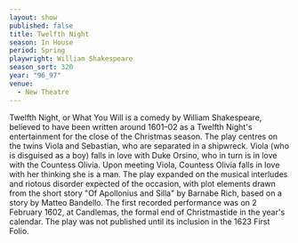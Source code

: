 ```yaml
---
layout: show
published: false
title: Twelfth Night
season: In House
period: Spring
playwright: William Shakespeare
season_sort: 320
year: "96_97"
venue:
  - New Theatre
---
```



Twelfth Night, or What You Will is a comedy by William Shakespeare, believed to have been written around 1601–02 as a Twelfth Night's entertainment for the close of the Christmas season. The play centres on the twins Viola and Sebastian, who are separated in a shipwreck. Viola (who is disguised as a boy) falls in love with Duke Orsino, who in turn is in love with the Countess Olivia. Upon meeting Viola, Countess Olivia falls in love with her thinking she is a man. The play expanded on the musical interludes and riotous disorder expected of the occasion, with plot elements drawn from the short story "Of Apollonius and Silla" by Barnabe Rich, based on a story by Matteo Bandello. The first recorded performance was on 2 February 1602, at Candlemas, the formal end of Christmastide in the year's calendar. The play was not published until its inclusion in the 1623 First Folio.
